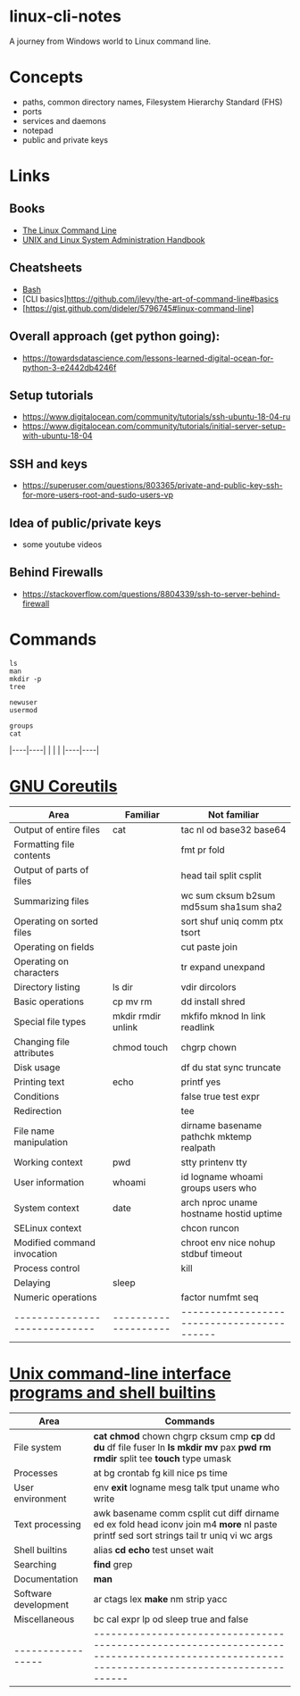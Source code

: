 # linux-cli-notes

A journey from Windows world to Linux command line.


Concepts
========

- paths, common directory names, Filesystem Hierarchy Standard (FHS)
- ports
- services and daemons
- notepad
- public and private keys


Links
=====


## Books

- [The Linux Command Line](http://linuxcommand.org/tlcl.php)
- [UNIX and Linux System Administration Handbook](https://www.admin.com/)


## Cheatsheets

- [Bash](https://gist.github.com/LeCoupa/122b12050f5fb267e75f)
- [CLI basics]https://github.com/jlevy/the-art-of-command-line#basics
- [https://gist.github.com/dideler/5796745#linux-command-line]


## Overall approach (get python going):

- https://towardsdatascience.com/lessons-learned-digital-ocean-for-python-3-e2442db4246f


## Setup tutorials

- https://www.digitalocean.com/community/tutorials/ssh-ubuntu-18-04-ru
- https://www.digitalocean.com/community/tutorials/initial-server-setup-with-ubuntu-18-04


## SSH and keys

- https://superuser.com/questions/803365/private-and-public-key-ssh-for-more-users-root-and-sudo-users-vp


## Idea of public/private keys

- some youtube videos

## Behind Firewalls

- https://stackoverflow.com/questions/8804339/ssh-to-server-behind-firewall



Commands
========

```
ls
man
mkdir -p
tree

newuser
usermod

groups
cat
```

|----|----|
|    |    |
|----|----|


[GNU Coreutils](https://ru.wikipedia.org/wiki/GNU_Coreutils)
============================================================

| Area                          | Familiar             | Not familiar                               |
| ----------------------------- | -------------------- | ------------------------------------------ |
| Output of entire files        | cat                  | tac nl od base32 base64                    |
| Formatting file contents      |                      | fmt pr fold                                |
| Output of parts of files      |                      | head tail split csplit                     |
| Summarizing files             |                      | wc sum cksum b2sum md5sum sha1sum sha2     |
| Operating on sorted files     |                      | sort shuf uniq comm ptx tsort              |
| Operating on fields           |                      | cut paste join                             |
| Operating on characters       |                      | tr expand unexpand                         |
| Directory listing             | ls dir               | vdir dircolors                             |
| Basic operations              | cp mv rm             | dd install  shred                          |
| Special file types            | mkdir rmdir unlink   | mkfifo mknod ln link readlink              |
| Changing file attributes      | chmod touch          | chgrp chown                                |
| Disk usage                    |                      | df du stat sync truncate                   |
| Printing text                 | echo                 | printf yes                                 |
| Conditions                    |                      | false true test expr                       |
| Redirection                   |                      | tee                                        |
| File name manipulation        |                      | dirname basename pathchk mktemp realpath   |
| Working context               | pwd                  | stty printenv tty                          |
| User information              | whoami               | id logname whoami groups users who         |
| System context                | date                 | arch nproc uname hostname hostid uptime    |
| SELinux context               |                      | chcon runcon                               |
| Modified command invocation   |                      | chroot env nice nohup stdbuf timeout       |
| Process control               |                      | kill                                       |
| Delaying                      | sleep                |                                            |
| Numeric operations            |                      | factor numfmt seq                          |
| ----------------------------- | -------------------- | ------------------------------------------ |

[Unix command-line interface programs and shell builtins](https://en.wikipedia.org/wiki/Util-linux)
===================================================================================================


| Area              | Commands       |                                                                                                                           
|-------------------|-------------------------------------------------------------------------------------------------------------------------------------------|
| File system       | **cat chmod** chown chgrp cksum cmp **cp** dd **du** df file fuser ln **ls mkdir mv** pax **pwd rm rmdir** split tee **touch** type umask |
| Processes         | at bg crontab fg kill nice ps time                                                                                                        |
| User environment  | env **exit** logname mesg talk tput uname who write                                                                                       |
| Text processing   | awk basename comm csplit cut diff dirname ed ex fold head iconv join m4 **more** nl paste printf sed sort strings tail tr uniq vi wc args |
| Shell builtins    | alias **cd echo** test unset wait                                                                                                         |
| Searching         | **find** grep                                                                                                                             |
| Documentation     | **man**                                                                                                                                   |
| Software development   | ar ctags lex **make** nm strip yacc                                                                                                  |
| Miscellaneous     | bc cal expr lp od sleep true and false                                                                                                    |
| ----------------- | ------------------------------------------------------------------------------------------------------------------------------------------|

